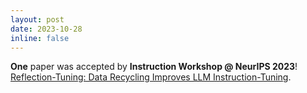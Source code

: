 ```yaml
---
layout: post
date: 2023-10-28
inline: false
---
```


**One** paper was accepted by **Instruction Workshop @ NeurIPS 2023**! <br>
[Reflection-Tuning: Data Recycling Improves LLM Instruction-Tuning](https://arxiv.org/abs/2310.11716).
